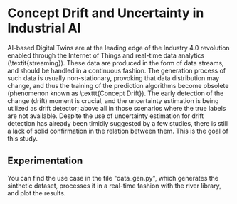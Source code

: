 # Concept Drift and Uncertainty in Industrial AI

AI-based Digital Twins are at the leading edge of the Industry 4.0 revolution enabled through the Internet of Things and real-time data analytics (\textit{streaming}). These data are produced in the form of data streams, and should be handled in a continuous fashion. The generation process of such data is usually non-stationary, provoking that data distribution may change, and thus the training of the prediction algorithms become obsolete (phenomenon known as \texttt{Concept Drift}). The early detection of the change (drift) moment is crucial, and the uncertainty estimation is being utilized as drift detector; above all in those scenarios where the true labels are not available. Despite the use of uncertainty estimation for drift detection has already been timidly suggested by a few studies, there is still a lack of solid confirmation in the relation between them. This is the goal of this study.

## Experimentation

You can find the use case in the file "data_gen.py", which generates the sinthetic dataset, processes it in a real-time fashion with the river library, and plot the results.


